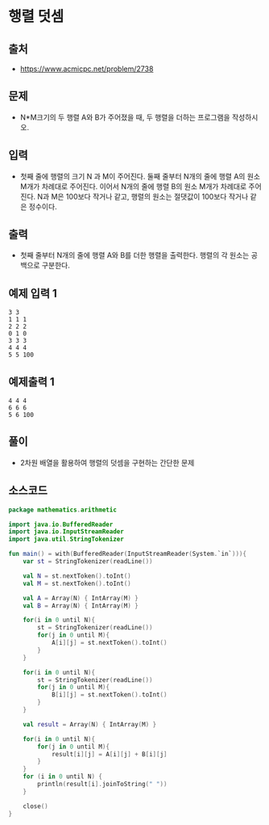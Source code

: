 # 행렬 덧셈

## 출처

* https://www.acmicpc.net/problem/2738

## 문제

* N*M크기의 두 행렬 A와 B가 주어졌을 때, 두 행렬을 더하는 프로그램을 작성하시오.

## 입력

* 첫째 줄에 행렬의 크기 N 과 M이 주어진다. 둘째 줄부터 N개의 줄에 행렬 A의 원소 M개가 차례대로 주어진다. 이어서 N개의 줄에 행렬 B의 원소 M개가 차례대로 주어진다. N과 M은 100보다 작거나 같고, 행렬의 원소는 절댓값이 100보다 작거나 같은 정수이다.

## 출력

* 첫째 줄부터 N개의 줄에 행렬 A와 B를 더한 행렬을 출력한다. 행렬의 각 원소는 공백으로 구분한다.

## 예제 입력 1

```
3 3
1 1 1
2 2 2
0 1 0
3 3 3
4 4 4
5 5 100
```

## 예제출력 1

```
4 4 4
6 6 6
5 6 100
```

## 풀이

* 2차원 배열을 활용하여 행렬의 덧셈을 구현하는 간단한 문제

## 소스코드

```kotlin
package mathematics.arithmetic

import java.io.BufferedReader
import java.io.InputStreamReader
import java.util.StringTokenizer

fun main() = with(BufferedReader(InputStreamReader(System.`in`))){
    var st = StringTokenizer(readLine())

    val N = st.nextToken().toInt()
    val M = st.nextToken().toInt()

    val A = Array(N) { IntArray(M) }
    val B = Array(N) { IntArray(M) }

    for(i in 0 until N){
        st = StringTokenizer(readLine())
        for(j in 0 until M){
            A[i][j] = st.nextToken().toInt()
        }
    }

    for(i in 0 until N){
        st = StringTokenizer(readLine())
        for(j in 0 until M){
            B[i][j] = st.nextToken().toInt()
        }
    }

    val result = Array(N) { IntArray(M) }

    for(i in 0 until N){
        for(j in 0 until M){
            result[i][j] = A[i][j] + B[i][j]
        }
    }
    for (i in 0 until N) {
        println(result[i].joinToString(" "))
    }

    close()
}
```
